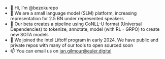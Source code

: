 - 👋 Hi, I’m @bezokurepo
- 👀 We are a small language model (SLM) platform, increasing representation for 2.5 BN under represented speakers
- 🌱 Our beta creates a pipeline using CoNLL-U format (Universal Dependencies) to tokenize, annotate, model (with RL - GRPO) to create new SOTA models
- 💞️ We joined the Intel Liftoff program in early 2024. We have public and private repos with many of our tools to open sourced soon
- 📫 You can email us on ian.gilmour@euler.digital


<!---
bezokurepo/bezokurepo is a ✨ special ✨ repository because its `README.md` (this file) appears on your GitHub profile.
You can click the Preview link to take a look at your changes.
--->
